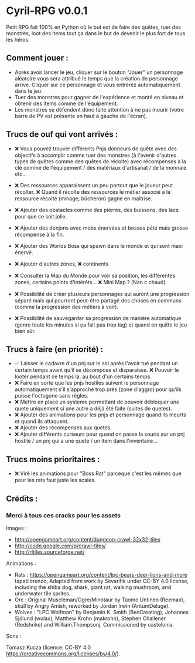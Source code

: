 # Cyril-RPG v0.0.1

Petit RPG fait 100% en Python où le but est de faire des quêtes, tuer des monstres, loot des items tout ça dans
le but de devenir le plus fort de tous les héros.


## Comment jouer :
 - Après avoir lancer le jeu, cliquer sur le bouton "Jouer" un personnage aléatoire vous sera attribué le temps que
   la création de personnage arrive. Cliquer sur ce personnage et vous entrerez automatiquement dans le jeu.
 - Tuer des monstres pour gagner de l'expérience et monté en niveau et obtenir des items comme de l'équipement.
 - Les monstres se défendent donc faite attention à ne pas mourir (votre barre de PV est présente en haut à gauche 
   de l'écran).


## Trucs de ouf qui vont arrivés :

 - ❌ Vous pouvez trouver différents Pnjs donneurs de quête avec des objectifs à accomplir comme tuer des monstres
   (à l'avenir d'autres types de quêtes comme des quêtes de récolte) avec récompenses à la clé comme de
   l'équipement / des matériaux d'artisanat / de la monnaie etc... 

 - ❌ Des ressources apparaissent un peu partout que le joueur peut récolter. ❌ Quand il récolte des ressources
   le métier associé à la ressource récolté (minage, bûcheron) gagne en maîtrise.

 - ❌ Ajouter des obstacles comme des pierres, des buissons, des lacs pour que ce soit jolie.

 - ❌ Ajouter des donjons avec mobs énervées et bosses pété mais grosse récompense à la fin.

 - ❌ Ajouter des Worlds Boss qui spawn dans le monde et qui sont maxi énervé.

 - ❌ Ajouter d'autres zones, ❌ continents

 - ❌ Consulter la Map du Monde pour voir sa position, les différentes zones, certains points d'intérêts...
   ❌ Mini Map ? (Nan c chaud)

 - ❌ Possibilité de créer plusieurs personnages qui auront une progression séparé mais qui pourront peut-être 
   partagé des choses en communs (comme la progression des métiers à voir).

 - ❌ Possibilité de sauvegarder sa progression de manière automatique (genre toute les minutes si ça fait pas
   trop lag) et quand on quitte le jeu bien sûr.



## Trucs à faire (en priorité) :
 - ✅ Laisser le cadavre d'un pnj sur le sol après l'avoir tué pendant un certain temps avant qu'il se décompose
   et disparaisse. ❌ Pouvoir le looter pendant ce temps la.
   au bout d'un certains temps.
 - ❌ Faire en sorte que les pnjs hostiles suivent le personnage automatiquement s'il s'approche trop près (zone d'aggro)
   pour qu'ils puisse l'octogone sans règles.
 - ❌ Mettre en place un systeme permettant de pouvoir débloquer une quete uniquement si une autre a déjà été faite
   (suites de quetes).
 - ❌ Ajouter des animations pour les pnjs et personnage quand ils meurts et quand ils attaquent.
 - ❌ Ajouter des récompenses aux quetes.
 - ❌ Ajouter différents curseurs pour quand on passe la souris sur un pnj hostile / un pnj qui a une quete / un item
   dans l'inventaire...

## Trucs moins prioritaires :
 - ❌ Viré les animations pour "Boss Rat" parceque c'est les mêmes que pour les rats faut juste les scales.



## Crédits :
### Merci à tous ces cracks pour les assets

Images :
 - http://opengameart.org/content/dungeon-crawl-32x32-tiles
 - http://code.google.com/p/crawl-tiles/
 - http://rltiles.sourceforge.net/

Animations :
 - Rats : https://opengameart.org/content/lpc-bears-deer-lions-and-more tapatilorenzo, Adapted from work by Sevarihk under CC-BY 4.0 license, including the shiba dog, shark, giant rat, walking mushroom, and underwater tile sprites.
 - Orc : Original Muscleman/Ogre/Minotaur by Tuomo Untinen (Reemax), skull by Angry Amish, reworked by Jordan Irwin (AntumDeluge).
 - Wolves : "LPC Wolfman" by Benjamin K. Smith (BenCreating), Johannes Sjölund (wulax), Matthew Krohn (makrohn), Stephen Challener (Redshrike) and William.Thompsonj. Commissioned by castelonia.

Sons :

Tomasz Kucza (licence: CC-BY 4.0 https://creativecommons.org/licenses/by/4.0/).

